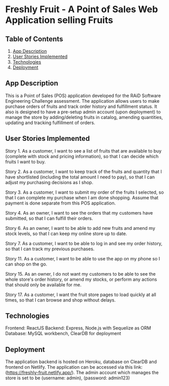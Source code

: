 # Freshly Fruit - A Point of Sales Web Application selling Fruits

## Table of Contents

1. [App Description](#App-Description)
2. [User Stories Implemented](#User-Stories-Implemented)
3. [Technologies](#Technologies)
1. [Deployment](#Deployment)


## App Description

This is a Point of Sales (POS) application developed for the RAiD Software Engineering Challenge assessment. The application allows users to make purchase orders of fruits and track order history and fulfillment status. It also is designed to have a pre-setup admin account (upon deployment) to manage the store by adding/deleting fruits in catalog, amending quantities, updating and tracking fulfillment of orders.

## User Stories Implemented

Story 1. As a customer, I want to see a list of fruits that are available to buy (complete with stock and pricing information), so that I can decide which fruits I want to buy.

Story 2. As a customer, I want to keep track of the fruits and quantity that I have shortlisted (including the total amount I need to pay), so that I can adjust my purchasing decisions as I shop.

Story 3. As a customer, I want to submit my order of the fruits I selected, so that I can complete my purchase when I am done shopping. Assume that payment is done separate from this POS application.

Story 4. As an owner, I want to see the orders that my customers have submitted, so that I can fulfill their orders.

Story 6. As an owner, I want to be able to add new fruits and amend my stock levels, so that I can keep my online store up to date.

Story 7. As a customer, I want to be able to log in and see my order history, so that I can track my previous purchases.

Story 11. As a customer, I want to be able to use the app on my phone so I can shop on the go.

Story 15. As an owner, I do not want my customers to be able to see the whole store's order history, or amend my stocks, or perform any actions that should only be available for me.

Story 17. As a customer, I want the fruit store pages to load quickly at all times, so that I can browse and shop without delays.

## Technologies

Frontend: ReactJS
Backend: Express, Node.js with Sequelize as ORM
Database: MySQL workbench, ClearDB for deployment

## Deployment

The application backend is hosted on Heroku, database on ClearDB and frontend on Netlify. The application can be accessed via this link: (https://freshly-fruit.netlify.app/). The admin account which manages the store is set to be (username: admin), (password: admin123)